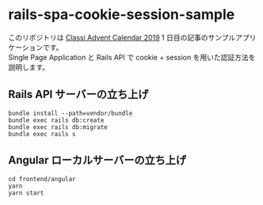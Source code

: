 # rails-spa-cookie-session-sample

このリポジトリは [Classi Advent Calendar 2019](https://qiita.com/advent-calendar/2019/classi) 1 日目の記事のサンプルアプリケーションです。  
Single Page Application と Rails API で cookie + session を用いた認証方法を説明します。

## Rails API サーバーの立ち上げ

```
bundle install --path=vendor/bundle
bundle exec rails db:create
bundle exec rails db:migrate
bundle exec rails s
```

## Angular ローカルサーバーの立ち上げ

```
cd frontend/angular
yarn
yarn start
```
